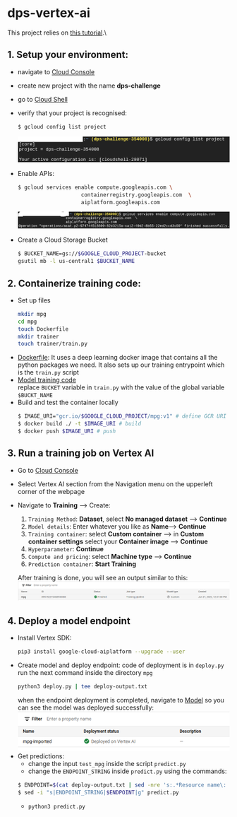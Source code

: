 # dps-vertex-ai
This project relies on [this tutorial](https://codelabs.developers.google.com/codelabs/vertex-ai-custom-models#0).\
## 1. Setup your environment:
* navigate to [Cloud Console](http://console.cloud.google.com/)
* create new project with the name **dps-challenge**

* go to [Cloud Shell](https://cloud.google.com/cloud-shell/)
* verify that your project is recognised:
    ```bash
    $ gcloud config list project
    ```
    ![step1](imgs/step1.png)
* Enable APIs:
    ```bash
    $ gcloud services enable compute.googleapis.com \
                        containerregistry.googleapis.com  \
                        aiplatform.googleapis.com
    ```
    ![step2](imgs/step2.png)
* Create a Cloud Storage Bucket
    ```bash
    $ BUCKET_NAME=gs://$GOOGLE_CLOUD_PROJECT-bucket
    gsutil mb -l us-central1 $BUCKET_NAME
    ```
## 2. Containerize training code:
* Set up files
    ```bash
    mkdir mpg
    cd mpg
    touch Dockerfile
    mkdir trainer
    touch trainer/train.py
    ```
* [Dockerfile](Dockerfile): It uses a deep learning docker image that contains all the python packages we need. It also sets up our training entrypoint which is the `train.py` script
* [Model training code](trainer/train.py) \
    replace `BUCKET` variable in `train.py` with the value of the global variable `$BUCKT_NAME`
* Build and test the container locally
    ```bash
    $ IMAGE_URI="gcr.io/$GOOGLE_CLOUD_PROJECT/mpg:v1" # define GCR URI
    $ docker build ./ -t $IMAGE_URI # build
    $ docker push $IMAGE_URI # push
    ```
## 3. Run a training job on Vertex AI
* Go to [Cloud Console](http://console.cloud.google.com/)
* Select Vertex AI section from the Navigation menu on the upperleft corner of the webpage
* Navigate to **Training** --> Create:
    1. `Training Method`: **Dataset**, select **No managed dataset** --> **Continue**
    2. `Model details`: Enter whatever you like as **Name**--> **Continue**
    3. `Training container`: select **Custom container** --> in **Custom container settings** select your **Container image** --> **Continue**
    4. `Hyperparameter`: **Continue**
    5. `Compute and pricing`: select **Machine type** --> **Continue**
    6. `Prediction container`: **Start Training**

    After training is done, you will see an output similar to this:
    ![training](imgs/training.png)

## 4. Deploy a model endpoint
* Install Vertex SDK: 
    ```bash
    pip3 install google-cloud-aiplatform --upgrade --user
    ```
* Create model and deploy endpoint: code of deployment is in `deploy.py`
    run the next command inside the directory `mpg`
    ```bash
    python3 deploy.py | tee deploy-output.txt
    ```
    when the endpoint deployment is completed, navigate to [Model](https://console.cloud.google.com/ai/platform/models) so you can see the model was deployed successfully: \
    ![deploy](imgs/deploy.png)
* Get predictions:
    * change the input `test_mpg` inside the script `predict.py`
    * change the `ENDPOINT_STRING` inside `predict.py` using the commands:
    ```bash
    $ ENDPOINT=$(cat deploy-output.txt | sed -nre 's:.*Resource name\: (.*):\1:p' | tail -1)
    $ sed -i "s|ENDPOINT_STRING|$ENDPOINT|g" predict.py
    ```
    * ```
      python3 predict.py
      ```
